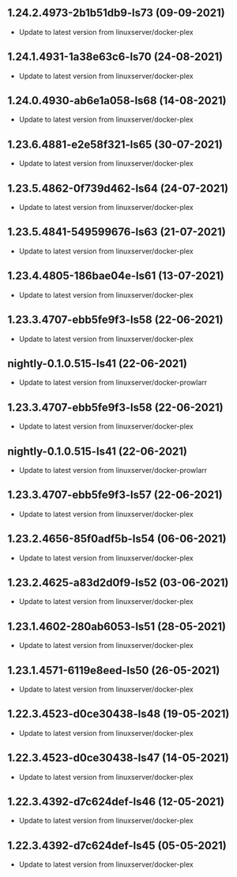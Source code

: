 
## 1.24.2.4973-2b1b51db9-ls73 (09-09-2021)
- Update to latest version from linuxserver/docker-plex

## 1.24.1.4931-1a38e63c6-ls70 (24-08-2021)
- Update to latest version from linuxserver/docker-plex

## 1.24.0.4930-ab6e1a058-ls68 (14-08-2021)
- Update to latest version from linuxserver/docker-plex

## 1.23.6.4881-e2e58f321-ls65 (30-07-2021)
- Update to latest version from linuxserver/docker-plex

## 1.23.5.4862-0f739d462-ls64 (24-07-2021)
- Update to latest version from linuxserver/docker-plex

## 1.23.5.4841-549599676-ls63 (21-07-2021)
- Update to latest version from linuxserver/docker-plex

## 1.23.4.4805-186bae04e-ls61 (13-07-2021)
- Update to latest version from linuxserver/docker-plex

## 1.23.3.4707-ebb5fe9f3-ls58 (22-06-2021)
- Update to latest version from linuxserver/docker-plex

## nightly-0.1.0.515-ls41 (22-06-2021)
- Update to latest version from linuxserver/docker-prowlarr

## 1.23.3.4707-ebb5fe9f3-ls58 (22-06-2021)
- Update to latest version from linuxserver/docker-plex

## nightly-0.1.0.515-ls41 (22-06-2021)
- Update to latest version from linuxserver/docker-prowlarr

## 1.23.3.4707-ebb5fe9f3-ls57 (22-06-2021)
- Update to latest version from linuxserver/docker-plex

## 1.23.2.4656-85f0adf5b-ls54 (06-06-2021)
- Update to latest version from linuxserver/docker-plex

## 1.23.2.4625-a83d2d0f9-ls52 (03-06-2021)
- Update to latest version from linuxserver/docker-plex

## 1.23.1.4602-280ab6053-ls51 (28-05-2021)
- Update to latest version from linuxserver/docker-plex

## 1.23.1.4571-6119e8eed-ls50 (26-05-2021)
- Update to latest version from linuxserver/docker-plex

## 1.22.3.4523-d0ce30438-ls48 (19-05-2021)
- Update to latest version from linuxserver/docker-plex

## 1.22.3.4523-d0ce30438-ls47 (14-05-2021)
- Update to latest version from linuxserver/docker-plex

## 1.22.3.4392-d7c624def-ls46 (12-05-2021)
- Update to latest version from linuxserver/docker-plex

## 1.22.3.4392-d7c624def-ls45 (05-05-2021)
- Update to latest version from linuxserver/docker-plex

